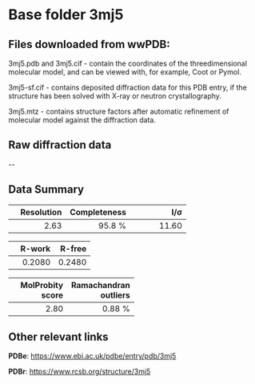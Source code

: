 # Base folder 3mj5

## Files downloaded from wwPDB:

3mj5.pdb and 3mj5.cif - contain the coordinates of the threedimensional molecular model, and can be viewed with, for example, Coot or Pymol.

3mj5-sf.cif - contains deposited diffraction data for this PDB entry, if the structure has been solved with X-ray or neutron crystallography.

3mj5.mtz - contains structure factors after automatic refinement of molecular model against the diffraction data.

## Raw diffraction data

--<br> 

## Data Summary
|   | Resolution | Completeness| I/$\boldsymbol{\sigma}$ |
|---|-------------:|----------------:|--------------:|
|   |2.63|95.8  %|<img width=50/>11.60|

|   | **R-work**| **R-free**   
|---|-------------:|----------------:|           
||0.2080|0.2480|

|   |**MolProbity<br>score**| **Ramachandran<br>outliers** 
|---|-------------:|----------------:|
||2.80|0.88 %|

## Other relevant links 
**PDBe**:  https://www.ebi.ac.uk/pdbe/entry/pdb/3mj5
 
**PDBr**: https://www.rcsb.org/structure/3mj5 

